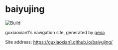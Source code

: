 # baiyujing

[![Build](https://github.com/guxiaoxian1/baiyujing/actions/workflows/generate.yml/badge.svg)](https://github.com/guxiaoxian1/baiyujing/actions/workflows/generate.yml)

guxiaoxian1's navigation site, generated by [gena](https://github.com/x1ah/gena)

Site address: https://guxiaoxian1.github.io/baiyujing/
